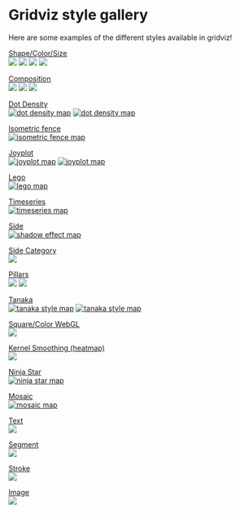 # Gridviz style gallery

Here are some examples of the different styles available in gridviz!

[Shape/Color/Size](https://eurostat.github.io/gridviz/docs/reference#shapecolorsize-style)  
[![](img/overviews/ov_accessibility.png)](https://eurostat.github.io/gridviz/docs/reference#shapecolorsize-style)
[![](img/overviews/ov_donut.png)](https://eurostat.github.io/gridviz/docs/reference#shapecolorsize-style)
[![](img/overviews/ov_age_balance.png)](https://eurostat.github.io/gridviz/docs/reference#shapecolorsize-style)
[![](img/overviews/ov_popchange.png)](https://eurostat.github.io/gridviz/docs/reference#shapecolorsize-style)

[Composition](https://eurostat.github.io/gridviz/docs/reference#composition-style)  
[![](img/overviews/ov_flag.png)](https://eurostat.github.io/gridviz/docs/reference#composition-style)
[![](img/overviews/ov_piechart.png)](https://eurostat.github.io/gridviz/docs/reference#composition-style)
[![](img/overviews/ov_ring.png)](https://eurostat.github.io/gridviz/docs/reference#composition-style)

[Dot Density](https://eurostat.github.io/gridviz/docs/reference#dot-density-style)  
[![dot density map](img/overviews/ov_dotdensity_random.png)](https://eurostat.github.io/gridviz/docs/reference#dot-density-style)
[![dot density map](img/overviews/ov_dotdensity.png)](https://eurostat.github.io/gridviz/docs/reference#dot-density-style)

[Isometric fence](https://eurostat.github.io/gridviz/docs/reference#isometric-fence-style)  
[![isometric fence map](img/overviews/ov_isofence.png)](https://eurostat.github.io/gridviz/docs/reference#isometric-fence-style)

[Joyplot](https://eurostat.github.io/gridviz/docs/reference#joyplot-style)  
[![joyplot map](img/overviews/ov_joyplot_shade.png)](https://eurostat.github.io/gridviz/docs/reference#joyplot-style)
[![joyplot map](img/overviews/ov_joyplot.png)](https://eurostat.github.io/gridviz/docs/reference#joyplot-style)

[Lego](https://eurostat.github.io/gridviz/docs/reference#lego-style)  
[![lego map](img/overviews/ov_lego.png)](https://eurostat.github.io/gridviz/docs/reference#lego-style)

[Timeseries](https://eurostat.github.io/gridviz/docs/reference#time-series-style)  
[![timeseries map](img/overviews/ov_timeseries.png)](https://eurostat.github.io/gridviz/docs/reference#time-series-style)

[Side](https://eurostat.github.io/gridviz/docs/reference#side-style)  
[![shadow effect map](img/overviews/ov_choco.png)](https://eurostat.github.io/gridviz/docs/reference#side-style)

[Side Category](https://eurostat.github.io/gridviz/docs/reference#side-category-style)  
[![](img/overviews/ov_side_cat.png)](https://eurostat.github.io/gridviz/docs/reference#side-category-style)

[Pillars](https://eurostat.github.io/gridviz/docs/reference#pillars-style)  
[![](img/overviews/ov_pillar_simple.png)](https://eurostat.github.io/gridviz/docs/reference#pillars-style)
[![](img/overviews/ov_pillar.png)](https://eurostat.github.io/gridviz/docs/reference#pillars-style)

[Tanaka](https://eurostat.github.io/gridviz/docs/reference#tanaka-style)  
[![tanaka style map](img/overviews/ov_tanaka_dark.png)](https://eurostat.github.io/gridviz/docs/reference#tanaka-style)
[![tanaka style map](img/overviews/ov_tanaka.png)](https://eurostat.github.io/gridviz/docs/reference#tanaka-style)

[Square/Color WebGL](https://eurostat.github.io/gridviz/docs/reference#square-color-webgl-style)  
[![](img/overviews/ov_dark.png)](https://eurostat.github.io/gridviz/docs/reference#square-color-webgl-style)

[Kernel Smoothing (heatmap)](https://eurostat.github.io/gridviz/docs/reference#kernel-smoothing)  
[![](img/overviews/ov_kersmoo.png)](https://eurostat.github.io/gridviz/docs/reference#kernel-smoothing)

[Ninja Star](https://eurostat.github.io/gridviz/docs/reference#ninja-star-style)  
[![ninja star map](img/overviews/ov_ninja.png)](https://eurostat.github.io/gridviz/docs/reference#ninja-star-style)

[Mosaic](https://eurostat.github.io/gridviz/docs/reference#mosaic-style)  
[![mosaic map](img/overviews/ov_mosaic.png)](https://eurostat.github.io/gridviz/docs/reference#mosaic-style)

[Text](https://eurostat.github.io/gridviz/docs/reference#text-style)  
[![](img/overviews/ov_text_elevation.png)](https://eurostat.github.io/gridviz/docs/reference#text-style)

[Segment](https://eurostat.github.io/gridviz/docs/reference#segment-style)  
[![](img/overviews/ov_segment.png)](https://eurostat.github.io/gridviz/docs/reference#segment-style)

[Stroke](https://eurostat.github.io/gridviz/docs/reference#stroke-style)  
[![](img/overviews/ov_stroke.png)](https://eurostat.github.io/gridviz/docs/reference#stroke-style)

[Image](https://eurostat.github.io/gridviz/docs/reference#image-style)  
[![](img/overviews/ov_image_kitten.png)](https://eurostat.github.io/gridviz/docs/reference#image-style)
